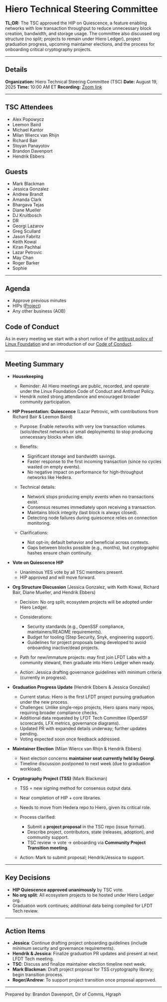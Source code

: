 # Hiero Technical Steering Committee

**TL;DR:** The TSC approved the HIP on Quiescence, a feature enabling networks with low transaction throughput to reduce unnecessary block creation, bandwidth, and storage usage. The committee also discussed org structure (no split; projects to remain under Hiero Ledger), project graduation progress, upcoming maintainer elections, and the process for onboarding critical cryptography projects.

---

## Details

**Organization:** Hiero Technical Steering Committee (TSC)
**Date:** August 19, 2025
**Time:** 10:00 AM ET
**Recording:** [Zoom link](https://zoom.us/rec/share/dyMZdkk3teg4SMiF-LTcHSO-m0Bj1M90RF8LSfjU_9IZKrrgdLCy85Smszd6tqp5.7vvO6cU7B2nXS6Kn)

---

## TSC Attendees

- Alex Popowycz
- Leemon Baird
- Michael Kantor
- Milan Wiercx van Rhijn
- Richard Bair
- Stoyan Panayotov
- Brandon Davenport
- Hendrik Ebbers

## Guests

- Mark Blackman
- Jessica Gonzalez
- Andrew Brandt
- Amanda Clark
- Bhargava Tejas
- Diane Mueller
- DJ Kruitbosch
- DR
- Georgi Lazarov
- Greg Scullard
- Jason Fabritz
- Keith Kowal
- Kiran Pachhai
- Lazar Petrovic
- May Chan
- Roger Barker
- Sophie

---

## Agenda

- Approve previous minutes
- HIPs ([Project](https://github.com/orgs/hiero-ledger/projects/31/views/1?sortedBy%5Bdirection%5D=asc&sortedBy%5BcolumnId%5D=Status))
- Any other business (AOB)

## Code of Conduct

As in every meeting we start with a short notice of the [antitrust policy of Linux Foundation](https://www.linuxfoundation.org/legal/antitrust-policy) and an introduction of our [Code of Conduct](https://www.lfdecentralizedtrust.org/code-of-conduct).

---

## Meeting Summary

- **Housekeeping**

  - Reminder: All Hiero meetings are public, recorded, and operate under the Linux Foundation Code of Conduct and Antitrust Policy.
  - Hendrik noted strong attendance and encouraged broader community participation.

- **HIP Presentation: Quiescence** (Lazar Petrovic, with contributions from Richard Bair & Leemon Baird)

  - Purpose: Enable networks with very low transaction volumes (solo/dev/test networks or small deployments) to stop producing unnecessary blocks when idle.
  - Benefits:

    - Significant storage and bandwidth savings.
    - Faster response to the first incoming transaction (since no cycles wasted on empty events).
    - No negative impact on performance for high-throughput networks like Hedera.

  - Technical details:

    - Network stops producing empty events when no transactions exist.
    - Consensus resumes immediately upon receiving a transaction.
    - Maintains block integrity (last block is always closed).
    - Detecting node failures during quiescence relies on connection monitoring.

  - Clarifications:

    - Not opt-in; default behavior and beneficial across contexts.
    - Gaps between blocks possible (e.g., months), but cryptographic hashes ensure chain continuity.

- **Vote on Quiescence HIP**

  - Unanimous YES vote by all TSC members present.
  - HIP approved and will move forward.

- **Org Structure Discussion** (Jessica Gonzalez, with Keith Kowal, Richard Bair, Diane Mueller, and Hendrik Ebbers)

  - Decision: No org split; ecosystem projects will be adopted under Hiero Ledger.
  - Considerations:

    - Security standards (e.g., OpenSSF compliance, maintainers/README requirements).
    - Budget for tooling (Step Security, Snyk, engineering support).
    - Guidelines for project proposals being developed to avoid onboarding inactive/dead projects.

  - Path for new/immature projects: may first join LFDT Labs with a community steward, then graduate into Hiero Ledger when ready.
  - Action: Jessica drafting governance guidelines with minimum criteria (currently in progress).

- **Graduation Progress Update** (Hendrik Ebbers & Jessica Gonzalez)

  - Current status: Hiero is the first LFDT project pursuing graduation under the new process.
  - Challenges: Unlike single-repo projects, Hiero spans many repos, requiring broader compliance checks.
  - Additional data requested by LFDT Tech Committee (OpenSSF scorecards, LFX metrics, governance diagrams).
  - Updated PR with expanded details underway; further updates pending.
  - Voting expected soon once feedback addressed.

- **Maintainer Election** (Milan Wiercx van Rhijn & Hendrik Ebbers)

  - Next election concerns **maintainer seat currently held by Georgi**.
  - Timeline discussion postponed to next week (due to graduation workload).

- **Cryptography Project (TSS)** (Mark Blackman)

  - TSS = new signing method for consensus output data.
  - Near completion of HIP + core libraries.
  - Needs to move from Hedera repo to Hiero, given its critical role.
  - Process clarified:

    - Submit a **project proposal** in the TSC repo (issue format).
    - Describe project, contributors, state (releases, adoption), and community support.
    - TSC review → vote → onboarding via **Community Project Transition meeting**.

  - Action: Mark to submit proposal; Hendrik/Jessica to support.

---

## Key Decisions

- **HIP Quiescence approved unanimously** by TSC vote.
- **No org split**: All ecosystem projects to be hosted under Hiero Ledger org.
- Graduation work continues; additional data being compiled for LFDT Tech review.

---

## Action Items

- **Jessica**: Continue drafting project onboarding guidelines (include minimum security and governance requirements).
- **Hendrik & Jessica**: Finalize graduation PR updates and present at next LFDT Tech meeting.
- **TSC**: Discuss and finalize maintainer election timeline next week.
- **Mark Blackman**: Draft project proposal for TSS cryptography library; begin transition process.
- **Roger/Andrew**: To support project transition once proposal approved.

---

Prepared by: Brandon Davenport, Dir of Comms, Hgraph
